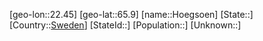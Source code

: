 ﻿---
location: [65.9,22.45]
type: City
tags:
- geo/City


SpocWebEntityId: 31077
isDeleted: false
confidential: public

---
[geo-lon::22.45]
[geo-lat::65.9]
[name::Hoegsoen]
[State::]
[Country::[Sweden](geo/Continent/Europe/Sweden.md)]
[StateId::]
[Population::]
[Unknown::]

